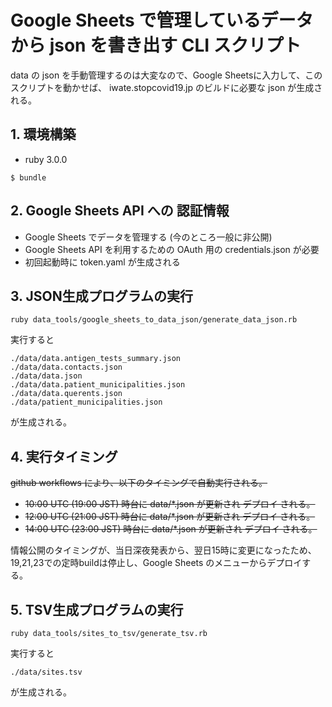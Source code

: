 # Google Sheets で管理しているデータから json を書き出す CLI スクリプト

data の json を手動管理するのは大変なので、Google Sheetsに入力して、このスクリプトを動かせば、
iwate.stopcovid19.jp のビルドに必要な json が生成される。

## 1. 環境構築

- ruby 3.0.0

```
$ bundle
```

## 2. Google Sheets API への 認証情報

- Google Sheets でデータを管理する (今のところ一般に非公開)
- Google Sheets API を利用するための OAuth 用の credentials.json が必要
- 初回起動時に token.yaml が生成される

## 3. JSON生成プログラムの実行

```
ruby data_tools/google_sheets_to_data_json/generate_data_json.rb
```

実行すると

```
./data/data.antigen_tests_summary.json
./data/data.contacts.json
./data/data.json
./data/data.patient_municipalities.json
./data/data.querents.json
./data/patient_municipalities.json
```

が生成される。

## 4. 実行タイミング

~~github workflows により、以下のタイミングで自動実行される。~~

- ~~10:00 UTC (19:00 JST) 時台に data/*.json が更新され デプロイ される。~~
- ~~12:00 UTC (21:00 JST) 時台に data/*.json が更新され デプロイ される。~~
- ~~14:00 UTC (23:00 JST) 時台に data/*.json が更新され デプロイ される。~~

情報公開のタイミングが、当日深夜発表から、翌日15時に変更になったため、19,21,23での定時buildは停止し、Google Sheets のメニューからデプロイする。

## 5. TSV生成プログラムの実行

```
ruby data_tools/sites_to_tsv/generate_tsv.rb
```

実行すると

```
./data/sites.tsv
```

が生成される。
